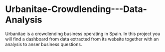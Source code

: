 # Urbanitae-Crowdlending---Data-Analysis
Urbanitae is a crowdlending business operating in Spain. In this project you will find a dashboard from data extracted from its website together with an analysis to anser business questions.
